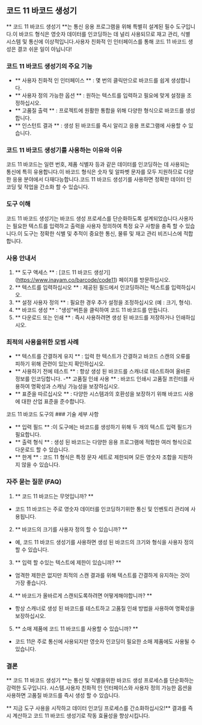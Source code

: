 ## 코드 11 바코드 생성기

** 코드 11 바코드 생성기 **는 통신 응용 프로그램을 위해 특별히 설계된 필수 도구입니다.이 바코드 형식은 영숫자 데이터를 인코딩하는 데 널리 사용되므로 재고 관리, 식별 시스템 및 통신에 이상적입니다.사용자 친화적 인 인터페이스를 통해 코드 11 바코드 생성은 결코 쉬운 일이 아닙니다!

### 코드 11 바코드 생성기의 주요 기능

- ** 사용자 친화적 인 인터페이스 ** : 몇 번의 클릭만으로 바코드를 쉽게 생성합니다.
- ** 사용자 정의 가능한 옵션 ** : 원하는 텍스트를 입력하고 필요에 맞게 설정을 조정하십시오.
- ** 고품질 출력 ** : 프로젝트에 원활한 통합을 위해 다양한 형식으로 바코드를 생성합니다.
- ** 인스턴트 결과 ** : 생성 된 바코드를 즉시 알리고 응용 프로그램에 사용할 수 있습니다.

### 코드 11 바코드 생성기를 사용하는 이유와 이유

코드 11 바코드는 일련 번호, 제품 식별자 등과 같은 데이터를 인코딩하는 데 사용되는 통신에 특히 유용합니다.이 바코드 형식은 숫자 및 알파벳 문자를 모두 지원하므로 다양한 응용 분야에서 다재다능합니다.코드 11 바코드 생성기를 사용하면 정확한 데이터 인코딩 및 작업을 간소화 할 수 있습니다.

### 도구 이해

코드 11 바코드 생성기는 바코드 생성 프로세스를 단순화하도록 설계되었습니다.사용자는 필요한 텍스트를 입력하고 출력을 사용자 정의하여 특정 요구 사항을 충족 할 수 있습니다.이 도구는 정확한 식별 및 추적이 중요한 통신, 물류 및 재고 관리 비즈니스에 적합합니다.

### 사용 안내서

1. ** 도구 액세스 ** : [코드 11 바코드 생성기] (https://www.inayam.co/barcode/code11) 페이지를 방문하십시오.
2. ** 텍스트를 입력하십시오 ** : 제공된 필드에서 인코딩하려는 텍스트를 입력하십시오.
3. ** 설정 사용자 정의 ** : 필요한 경우 추가 설정을 조정하십시오 (예 : 크기, 형식).
4. ** 바코드 생성 ** : "생성"버튼을 클릭하여 코드 11 바코드를 만듭니다.
5. ** 다운로드 또는 인쇄 ** : 즉시 사용하려면 생성 된 바코드를 저장하거나 인쇄하십시오.

### 최적의 사용을위한 모범 사례

- ** 텍스트를 간결하게 유지 ** : 입력 한 텍스트가 간결하고 바코드 스캔의 오류를 피하기 위해 관련이 있는지 확인하십시오.
- ** 사용하기 전에 테스트 ** : 항상 생성 된 바코드를 스캐너로 테스트하여 올바른 정보를 인코딩합니다.
-** 고품질 인쇄 사용 ** : 바코드 인쇄시 고품질 프린터를 사용하여 명확성과 스캐닝 가능성을 보장하십시오.
- ** 표준을 따르십시오 ** : 다양한 시스템과의 호환성을 보장하기 위해 바코드 사용에 대한 산업 표준을 준수합니다.

코드 11 바코드 도구의 ### 기술 세부 사항

- ** 입력 필드 ** :이 도구에는 바코드를 생성하기 위해 두 개의 텍스트 입력 필드가 필요합니다.
- ** 출력 형식 ** : 생성 된 바코드는 다양한 응용 프로그램에 적합한 여러 형식으로 다운로드 할 수 있습니다.
- ** 한계 ** : 코드 11 형식은 특정 문자 세트로 제한되며 모든 영숫자 조합을 지원하지 않을 수 있습니다.

### 자주 묻는 질문 (FAQ)

1. ** 코드 11 바코드는 무엇입니까? **
- 코드 11 바코드는 주로 영숫자 데이터를 인코딩하기위한 통신 및 인벤토리 관리에 사용됩니다.

2. ** 바코드의 크기를 사용자 정의 할 수 있습니까? **
- 예, 코드 11 바코드 생성기를 사용하면 생성 된 바코드의 크기와 형식을 사용자 정의 할 수 있습니다.

3. ** 입력 할 수있는 텍스트에 제한이 있습니까? **
- 엄격한 제한은 없지만 최적의 스캔 결과를 위해 텍스트를 간결하게 유지하는 것이 가장 좋습니다.

4. ** 바코드가 올바르게 스캔되도록하려면 어떻게해야합니까? **
- 항상 스캐너로 생성 된 바코드를 테스트하고 고품질 인쇄 방법을 사용하여 명확성을 보장하십시오.

5. ** 소매 제품에 코드 11 바코드를 사용할 수 있습니까? **
- 코드 11은 주로 통신에 사용되지만 영숫자 인코딩이 필요한 소매 제품에도 사용될 수 있습니다.

### 결론

** 코드 11 바코드 생성기 **는 통신 및 식별을위한 바코드 생성 프로세스를 단순화하는 강력한 도구입니다. 시스템.사용자 친화적 인 인터페이스와 사용자 정의 가능한 옵션을 사용하면 고품질 바코드를 즉시 생성 할 수 있습니다.

** 지금 도구 사용을 시작하고 데이터 인코딩 프로세스를 간소화하십시오!** 결과를 즉시 계산하고 코드 11 바코드 생성기로 작동 효율성을 향상시킵니다.